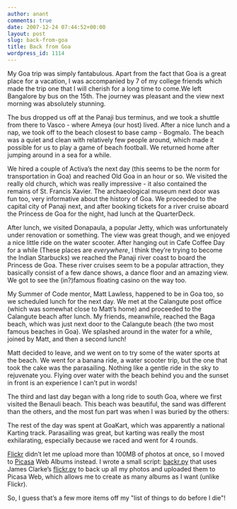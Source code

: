 ```yaml
---
author: anant
comments: true
date: 2007-12-24 07:44:52+00:00
layout: post
slug: back-from-goa
title: Back from Goa
wordpress_id: 1114
---
```


My Goa trip was simply fantabulous. Apart from the fact that Goa is a great
place for a vacation, I was accompanied by 7 of my college friends which made
the trip one that I will cherish for a long time to come.We left Bangalore by
bus on the 15th. The journey was pleasant and the view next morning was
absolutely stunning.

The bus dropped us off at the Panaji bus terminus, and we took a shuttle from
there to Vasco - where Ameya (our host) lived. After a nice lunch and a nap,
we took off to the beach closest to base camp - Bogmalo. The beach was a
quiet and clean with relatively few people around, which made it possible for
us to play a game of beach football. We returned home after jumping around in
a sea for a while.

We hired a couple of Activa’s the next day (this seems to be the norm for
transportation in Goa) and reached Old Goa in an hour or so. We visited the
really old church, which was really impressive - it also contained the
remains of St. Francis Xavier. The archaeological museum next door was fun
too, very informative about the history of Goa. We proceeded to the capital
city of Panaji next, and after booking tickets for a river cruise aboard the
Princess de Goa for the night, had lunch at the QuarterDeck.

After lunch, we visited Donapaula, a popular Jetty, which was unfortunately
under renovation or something. The view was great though, and we enjoyed a
nice little ride on the water scooter. After hanging out in Cafe Coffee Day
for a while (These places are *everywhere*, I think they’re trying to become
the Indian Starbucks) we reached the Panaji river coast to board the
Princess de Goa. These river cruises seem to be a popular attraction, they
basically consist of a few dance shows, a dance floor and an amazing view. We
got to see the (in?)famous floating casino on the way too.

My Summer of Code mentor, Matt Lawless, happened to be in Goa too, so we
scheduled lunch for the next day. We met at the Calangute post office (which
was somewhat close to Matt’s home) and proceeded to the Calangute beach after
lunch. My friends, meanwhile, reached the Baga beach, which was just next
door to the Calangute beach (the two most famous beaches in Goa). We splashed
around in the water for a while, joined by Matt, and then a second lunch!

Matt decided to leave, and we went on to try some of the water sports at the
beach. We went for a banana ride, a water scooter trip, but the one that took
the cake was the parasailing. Nothing like a gentle ride in the sky to
rejuvenate you. Flying over water with the beach behind you and the sunset in
front is an experience I can’t put in words!

The third and last day began with a long ride to south Goa, where we first
visited the Benauli beach. This beach was beautiful, the sand was different
than the others, and the most fun part was when I was buried by the others:

The rest of the day was spent at GoaKart, which was apparently a national
Karting track. Parasailing was great, but karting was really the most
exhilarating, especially because we raced and went for 4 rounds.

[Flickr](http://replay.waybackmachine.org/20080217014208/http://flickr.com/)
didn’t let me upload more than 100MB of photos at once, so I moved to [Picasa](
http://replay.waybackmachine.org/20080217014208/http://picasaweb.google.com/)
Web Albums instead. I wrote a small script: [backr.py](http://proness.kix.in/misc/backr.py)
that uses James Clarke’s [flickr.py](http://replay.waybackmachine.org/20080217014208/http://code.google.com/p/flickrpy/)
to back up all my photos and uploaded them to Picasa Web, which allows me to
create as many albums as I want (unlike Flickr).

So, I guess that’s a few more items off my "list of things to do before I die"!

